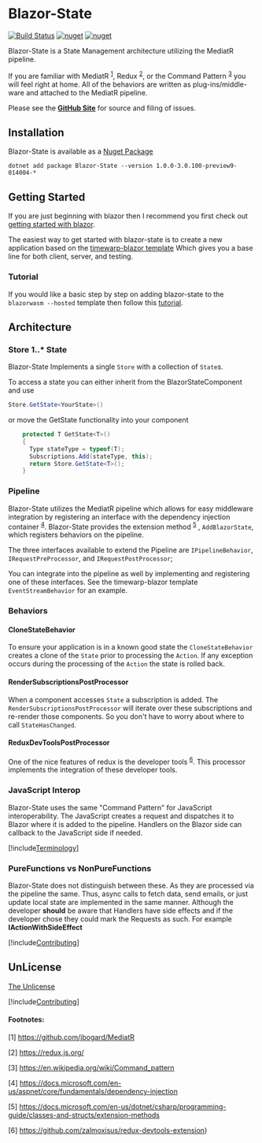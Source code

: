 # Blazor-State
[![Build Status](https://timewarpenterprises.visualstudio.com/Blazor-State/_apis/build/status/Blazor-State-CI-Master-Yaml)](https://timewarpenterprises.visualstudio.com/Blazor-State/_build/latest?definitionId=7)
[![nuget](https://img.shields.io/nuget/v/Blazor-State.svg)](https://www.nuget.org/packages/Blazor-State/)
[![nuget](https://img.shields.io/nuget/dt/AnyClone.svg)](https://www.nuget.org/packages/Blazor-State/)

Blazor-State is a State Management architecture utilizing the MediatR pipeline.

If you are familiar with MediatR <sup><a href="#footnotes">1</a></sup>, Redux <sup><a href="#footnotes">2</a></sup>,
or the Command Pattern <sup><a href="#footnotes">3</a></sup>
you will feel right at home.
All of the behaviors are written as plug-ins/middle-ware and attached to the MediatR pipeline.

Please see the **[GitHub Site](https://github.com/TimeWarpEngineering/blazor-state)** for source and filing of issues.

## Installation

Blazor-State is available as a [Nuget Package](https://www.nuget.org/packages/Blazor-State/)

```console
dotnet add package Blazor-State --version 1.0.0-3.0.100-preview9-014004-*
```

## Getting Started

If you are just beginning with blazor then I recommend you first check out [getting started with blazor](https://docs.microsoft.com/en-us/aspnet/core/blazor/get-started).

The easiest way to get started with blazor-state is to create a new application based on the [timewarp-blazor template](https://timewarpengineering.github.io/timewarp-templates/TimeWarp.Blazor.Template/Overview.html)
Which gives you a base line for both client, server, and testing.

### Tutorial

If you would like a basic step by step on adding blazor-state to the `blazorwasm --hosted` template then follow this [tutorial](xref:BlazorStateSample:README.md).

## Architecture

### Store 1..* State

Blazor-State Implements a single `Store` with a collection of `State`s.

To access a state you can either inherit from the BlazorStateComponent and use

```csharp
Store.GetState<YourState>()
```

or move the GetState functionality into your component

```csharp
    protected T GetState<T>()
    {
      Type stateType = typeof(T);
      Subscriptions.Add(stateType, this);
      return Store.GetState<T>();
    }
```

### Pipeline
Blazor-State utilizes the MediatR pipeline which allows for easy middleware integration
by registering an interface with the dependency injection container <sup><a href="#footnotes">4</a></sup>.
Blazor-State provides the extension method <sup><a href="#footnotes">5</a></sup> , `AddBlazorState`, which registers behaviors on the pipeline.

The three interfaces available to extend the Pipeline are `IPipelineBehavior`, `IRequestPreProcessor`,
and `IRequestPostProcessor`;

You can integrate into the pipeline as well by implementing and registering one of these interfaces.
See the timewarp-blazor template `EventStreamBehavior` for an example.

### Behaviors

#### CloneStateBehavior

To ensure your application is in a known good state the `CloneStateBehavior` creates a clone of the `State` prior to processing the `Action`.
If any exception occurs during the processing of the `Action` the state is rolled back.

#### RenderSubscriptionsPostProcessor

When a component accesses `State` a subscription is added.
The `RenderSubscriptionsPostProcessor` will iterate over these subscriptions and re-render those components.
So you don't have to worry about where to call `StateHasChanged`.

#### ReduxDevToolsPostProcessor

One of the nice features of redux is the developer tools <sup><a href="#footnotes">6</a></sup>.
This processor implements the integration of these developer tools.

### JavaScript Interop

Blazor-State uses the same "Command Pattern" for JavaScript interoperability.
The JavaScript creates a request and dispatches it to Blazor where it is added to the pipeline.
Handlers on the Blazor side can callback to the JavaScript side if needed.

[!include[Terminology](Partials/terminology.md)]

### PureFunctions vs NonPureFunctions

Blazor-State does not distinguish between these.
As they are processed via the pipeline the same.
Thus, async calls to fetch data, send emails, or just update local state
are implemented in the same manner. Although the developer **should** be aware that Handlers have side effects and
if the developer chose they could mark the Requests as such. For example **IActionWithSideEffect**

[!include[Contributing](Partials/acknowledgements.md)]

## UnLicense

[The Unlicense](https://choosealicense.com/licenses/unlicense/)

[!include[Contributing](Partials/contributing.md)]

#### Footnotes:
[1] https://github.com/jbogard/MediatR

[2] https://redux.js.org/

[3] https://en.wikipedia.org/wiki/Command_pattern

[4] https://docs.microsoft.com/en-us/aspnet/core/fundamentals/dependency-injection

[5] https://docs.microsoft.com/en-us/dotnet/csharp/programming-guide/classes-and-structs/extension-methods

[6] https://github.com/zalmoxisus/redux-devtools-extension)
